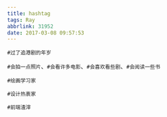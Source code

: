 ```yaml
---
title: hashtag
tags: Ray
abbrlink: 31952
date: 2017-03-08 09:57:53
---
```


`#过了追港剧的年岁`

`#会拍一点照片`、`#会看许多电影`、`#会喜欢看些剧`、`#会阅读一些书`

`#绘画学习家`

`#设计热衷家`

`#前端渣滓`

<!-- more -->